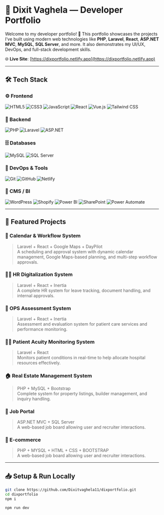 ﻿# 💼 Dixit Vaghela — Developer Portfolio

Welcome to my developer portfolio! 🚀 This portfolio showcases the projects I’ve built using modern web technologies like **PHP**, **Laravel**, **React**, **ASP.NET MVC**, **MySQL**, **SQL Server**, and more. It also demonstrates my UI/UX, DevOps, and full-stack development skills.

🌐 **Live Site**: [https://dixportfolio.netlify.app](https://dixportfolio.netlify.app)

---

## 🛠️ Tech Stack

### ⚙️ Frontend
![HTML5](https://img.shields.io/badge/-HTML5-E34F26?style=flat&logo=html5&logoColor=white)
![CSS3](https://img.shields.io/badge/-CSS3-1572B6?style=flat&logo=css3&logoColor=white)
![JavaScript](https://img.shields.io/badge/-JavaScript-F7DF1E?style=flat&logo=javascript&logoColor=black)
![React](https://img.shields.io/badge/-React-61DAFB?style=flat&logo=react&logoColor=black)
![Vue.js](https://img.shields.io/badge/-Vue.js-4FC08D?style=flat&logo=vue.js&logoColor=white)
![Tailwind CSS](https://img.shields.io/badge/-TailwindCSS-38B2AC?style=flat&logo=tailwind-css&logoColor=white)

### 🧠 Backend
![PHP](https://img.shields.io/badge/-PHP-777BB4?style=flat&logo=php&logoColor=white)
![Laravel](https://img.shields.io/badge/-Laravel-FF2D20?style=flat&logo=laravel&logoColor=white)
![ASP.NET](https://img.shields.io/badge/-ASP.NET-512BD4?style=flat&logo=dotnet&logoColor=white)

### 🗄️ Databases
![MySQL](https://img.shields.io/badge/-MySQL-4479A1?style=flat&logo=mysql&logoColor=white)
![SQL Server](https://img.shields.io/badge/-SQL%20Server-CC2927?style=flat&logo=microsoft-sql-server&logoColor=white)

### 🔧 DevOps & Tools
![Git](https://img.shields.io/badge/-Git-F05032?style=flat&logo=git&logoColor=white)
![GitHub](https://img.shields.io/badge/-GitHub-181717?style=flat&logo=github&logoColor=white)
![Netlify](https://img.shields.io/badge/-Netlify-00C7B7?style=flat&logo=netlify&logoColor=white)

### 🛒 CMS / BI
![WordPress](https://img.shields.io/badge/-WordPress-21759B?style=flat&logo=wordpress&logoColor=white)
![Shopify](https://img.shields.io/badge/-Shopify-7AB55C?style=flat&logo=shopify&logoColor=white)
![Power BI](https://img.shields.io/badge/-PowerBI-F2C811?style=flat&logo=power-bi&logoColor=black)
![SharePoint](https://img.shields.io/badge/-SharePoint-0078D4?style=flat&logo=microsoft-sharepoint&logoColor=white)
![Power Automate](https://img.shields.io/badge/-Power%20Automate-0066FF?style=flat&logo=microsoft-power-automate&logoColor=white)

---

## 📂 Featured Projects

### 📅 Calendar & Workflow System
> Laravel + React + Google Maps + DayPilot  
A scheduling and approval system with dynamic calendar management, Google Maps-based planning, and multi-step workflow approvals.  


### 👩‍💼 HR Digitalization System
> Laravel + React + Inertia  
A complete HR system for leave tracking, document handling, and internal approvals.

### 🧾 OPS Assessment System
> Laravel + React + Inertia  
Assessment and evaluation system for patient care services and performance monitoring.

### 👨‍⚕️ Patient Acuity Monitoring System
> Laravel + React  
Monitors patient conditions in real-time to help allocate hospital resources effectively.

### 🏠 Real Estate Management System
> PHP + MySQL + Bootstrap  
Complete system for property listings, builder management, and inquiry handling.

### 🏢 Job Portal
> ASP.NET MVC + SQL Server  
A web-based job board allowing user and recruiter interactions.
> 
### 🏢 E-commerce
> PHP + MYSQL + HTML + CSS + BOOTSTRAP  
A web-based job board allowing user and recruiter interactions.
---

## 📥 Setup & Run Locally

```bash
git clone https://github.com/Dixitvaghela11/dixportfolio.git
cd dixportfolio
npm i

npm run dev

